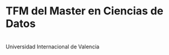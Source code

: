 <h1>TFM del Master en Ciencias de Datos</h1><br/><span font-size=0.875em>Universidad Internacional de Valencia</span>



